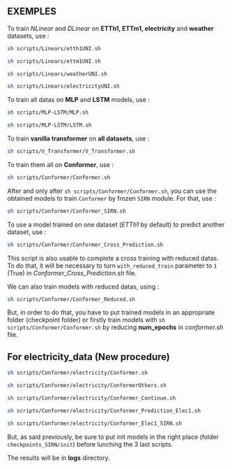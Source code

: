 ## EXEMPLES
To train *NLinear* and *DLinear* on **ETTh1, ETTm1, electricity** and **weather** datasets, use :  
```sh
sh scripts/Linears/etth1UNI.sh

sh scripts/Linears/ettm1UNI.sh

sh scripts/Linears/weatherUNI.sh

sh scripts/Linears/electricityUNI.sh
```

To train all datas on **MLP** and **LSTM** models, use :
```sh
sh scripts/MLP-LSTM/MLP.sh

sh scripts/MLP-LSTM/LSTM.sh

```

To train **vanilla transformer** on **all datasets**, use :  
```sh
sh scripts/V_Transformer/V_Transformer.sh
```

To train them all on **Conformer**, use :
```sh
sh scripts/Conformer/Conformer.sh
```

After and only after `sh scripts/Conformer/Conformer.sh`, you can use the obtained models to train `Conformer` by frozen `SIRN` module. For that, use :
```sh
sh scripts/Conformer/Conformer_SIRN.sh
```

To use a model trained on one dataset (_ETTh1_ by default) to predict another dataset, use :
```sh
sh scripts/Conformer/Conformer_Cross_Prediction.sh
```  
This script is also usable to complete a cross training with reduced datas. To do that, it will be necessary to turn `with_reduced_train` parameter to `1` (True) in *Conformer_Cross_Prediction.sh* file.

We can also train models with reduced datas, using :
```sh
sh scripts/Conformer/Conformer_Reduced.sh
```  
But, in order to do that, you have to put trained models in an appropriate folder (checkpoint folder) or firstly train models with `sh scripts/Conformer/Conformer.sh` by reducing __num_epochs__ in *conformer.sh* file.

## For electricity_data (New procedure)
```sh
sh scripts/Conformer/electricity/Conformer.sh

sh scripts/Conformer/electricity/ConformerOthers.sh

sh scripts/Conformer/electricity/Conformer_Continue.sh

sh scripts/Conformer/electricity/Conformer_Prediction_Elec1.sh

sh scripts/Conformer/electricity/Conformer_Elec1_SIRN.sh
```

But, as said previously, be sure to put init models in the right place (folder `checkpoints_SIRN/init`) before lunching the 3 last scripts.


The results will be in **logs** directory.